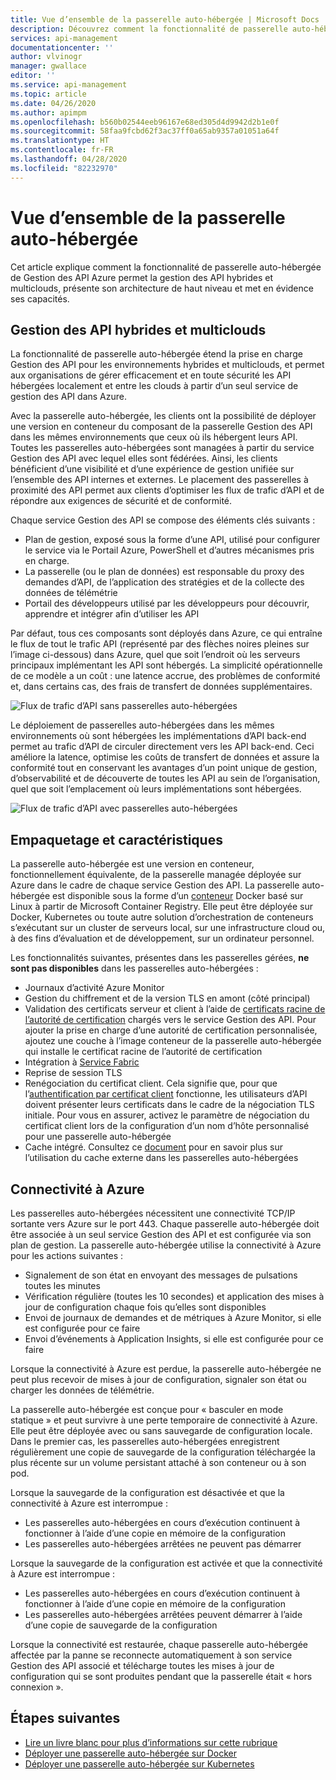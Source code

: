 ```yaml
---
title: Vue d’ensemble de la passerelle auto-hébergée | Microsoft Docs
description: Découvrez comment la fonctionnalité de passerelle auto-hébergée Gestion des API Azure aide les organisations à gérer les API dans des environnements hybrides et multiclouds.
services: api-management
documentationcenter: ''
author: vlvinogr
manager: gwallace
editor: ''
ms.service: api-management
ms.topic: article
ms.date: 04/26/2020
ms.author: apimpm
ms.openlocfilehash: b560b02544eeb96167e68ed305d4d9942d2b1e0f
ms.sourcegitcommit: 58faa9fcbd62f3ac37ff0a65ab9357a01051a64f
ms.translationtype: HT
ms.contentlocale: fr-FR
ms.lasthandoff: 04/28/2020
ms.locfileid: "82232970"
---
```

# <a name="self-hosted-gateway-overview"></a>Vue d’ensemble de la passerelle auto-hébergée

Cet article explique comment la fonctionnalité de passerelle auto-hébergée de Gestion des API Azure permet la gestion des API hybrides et multiclouds, présente son architecture de haut niveau et met en évidence ses capacités.

## <a name="hybrid-and-multi-cloud-api-management"></a>Gestion des API hybrides et multiclouds

La fonctionnalité de passerelle auto-hébergée étend la prise en charge Gestion des API pour les environnements hybrides et multiclouds, et permet aux organisations de gérer efficacement et en toute sécurité les API hébergées localement et entre les clouds à partir d’un seul service de gestion des API dans Azure.

Avec la passerelle auto-hébergée, les clients ont la possibilité de déployer une version en conteneur du composant de la passerelle Gestion des API dans les mêmes environnements que ceux où ils hébergent leurs API. Toutes les passerelles auto-hébergées sont managées à partir du service Gestion des API avec lequel elles sont fédérées. Ainsi, les clients bénéficient d’une visibilité et d’une expérience de gestion unifiée sur l’ensemble des API internes et externes. Le placement des passerelles à proximité des API permet aux clients d’optimiser les flux de trafic d’API et de répondre aux exigences de sécurité et de conformité.

Chaque service Gestion des API se compose des éléments clés suivants :

-   Plan de gestion, exposé sous la forme d’une API, utilisé pour configurer le service via le Portail Azure, PowerShell et d’autres mécanismes pris en charge.
-   La passerelle (ou le plan de données) est responsable du proxy des demandes d’API, de l’application des stratégies et de la collecte des données de télémétrie
-   Portail des développeurs utilisé par les développeurs pour découvrir, apprendre et intégrer afin d’utiliser les API

Par défaut, tous ces composants sont déployés dans Azure, ce qui entraîne le flux de tout le trafic API (représenté par des flèches noires pleines sur l’image ci-dessous) dans Azure, quel que soit l’endroit où les serveurs principaux implémentant les API sont hébergés. La simplicité opérationnelle de ce modèle a un coût : une latence accrue, des problèmes de conformité et, dans certains cas, des frais de transfert de données supplémentaires.

![Flux de trafic d’API sans passerelles auto-hébergées](media/self-hosted-gateway-overview/without-gateways.png)

Le déploiement de passerelles auto-hébergées dans les mêmes environnements où sont hébergées les implémentations d’API back-end permet au trafic d’API de circuler directement vers les API back-end. Ceci améliore la latence, optimise les coûts de transfert de données et assure la conformité tout en conservant les avantages d’un point unique de gestion, d’observabilité et de découverte de toutes les API au sein de l’organisation, quel que soit l’emplacement où leurs implémentations sont hébergées.

![Flux de trafic d’API avec passerelles auto-hébergées](media/self-hosted-gateway-overview/with-gateways.png)

## <a name="packaging-and-features"></a>Empaquetage et caractéristiques

La passerelle auto-hébergée est une version en conteneur, fonctionnellement équivalente, de la passerelle managée déployée sur Azure dans le cadre de chaque service Gestion des API. La passerelle auto-hébergée est disponible sous la forme d’un [conteneur](https://aka.ms/apim/sputnik/dhub) Docker basé sur Linux à partir de Microsoft Container Registry. Elle peut être déployée sur Docker, Kubernetes ou toute autre solution d’orchestration de conteneurs s’exécutant sur un cluster de serveurs local, sur une infrastructure cloud ou, à des fins d’évaluation et de développement, sur un ordinateur personnel.

Les fonctionnalités suivantes, présentes dans les passerelles gérées, **ne sont pas disponibles** dans les passerelles auto-hébergées :

- Journaux d’activité Azure Monitor
- Gestion du chiffrement et de la version TLS en amont (côté principal)
- Validation des certificats serveur et client à l’aide de [certificats racine de l’autorité de certification](api-management-howto-ca-certificates.md) chargés vers le service Gestion des API. Pour ajouter la prise en charge d’une autorité de certification personnalisée, ajoutez une couche à l’image conteneur de la passerelle auto-hébergée qui installe le certificat racine de l’autorité de certification
- Intégration à [Service Fabric](../service-fabric/service-fabric-api-management-overview.md)
- Reprise de session TLS
- Renégociation du certificat client. Cela signifie que, pour que l’[authentification par certificat client](api-management-howto-mutual-certificates-for-clients.md) fonctionne, les utilisateurs d’API doivent présenter leurs certificats dans le cadre de la négociation TLS initiale. Pour vous en assurer, activez le paramètre de négociation du certificat client lors de la configuration d’un nom d’hôte personnalisé pour une passerelle auto-hébergée
- Cache intégré. Consultez ce [document](api-management-howto-cache-external.md) pour en savoir plus sur l’utilisation du cache externe dans les passerelles auto-hébergées

## <a name="connectivity-to-azure"></a>Connectivité à Azure

Les passerelles auto-hébergées nécessitent une connectivité TCP/IP sortante vers Azure sur le port 443. Chaque passerelle auto-hébergée doit être associée à un seul service Gestion des API et est configurée via son plan de gestion. La passerelle auto-hébergée utilise la connectivité à Azure pour les actions suivantes :

-   Signalement de son état en envoyant des messages de pulsations toutes les minutes
-   Vérification régulière (toutes les 10 secondes) et application des mises à jour de configuration chaque fois qu’elles sont disponibles
-   Envoi de journaux de demandes et de métriques à Azure Monitor, si elle est configurée pour ce faire
-   Envoi d’événements à Application Insights, si elle est configurée pour ce faire

Lorsque la connectivité à Azure est perdue, la passerelle auto-hébergée ne peut plus recevoir de mises à jour de configuration, signaler son état ou charger les données de télémétrie.

La passerelle auto-hébergée est conçue pour « basculer en mode statique » et peut survivre à une perte temporaire de connectivité à Azure. Elle peut être déployée avec ou sans sauvegarde de configuration locale. Dans le premier cas, les passerelles auto-hébergées enregistrent régulièrement une copie de sauvegarde de la configuration téléchargée la plus récente sur un volume persistant attaché à son conteneur ou à son pod.

Lorsque la sauvegarde de la configuration est désactivée et que la connectivité à Azure est interrompue :

-   Les passerelles auto-hébergées en cours d’exécution continuent à fonctionner à l’aide d’une copie en mémoire de la configuration
-   Les passerelles auto-hébergées arrêtées ne peuvent pas démarrer

Lorsque la sauvegarde de la configuration est activée et que la connectivité à Azure est interrompue :

-   Les passerelles auto-hébergées en cours d’exécution continuent à fonctionner à l’aide d’une copie en mémoire de la configuration
-   Les passerelles auto-hébergées arrêtées peuvent démarrer à l’aide d’une copie de sauvegarde de la configuration

Lorsque la connectivité est restaurée, chaque passerelle auto-hébergée affectée par la panne se reconnecte automatiquement à son service Gestion des API associé et télécharge toutes les mises à jour de configuration qui se sont produites pendant que la passerelle était « hors connexion ».

## <a name="next-steps"></a>Étapes suivantes

-   [Lire un livre blanc pour plus d’informations sur cette rubrique](https://aka.ms/hybrid-and-multi-cloud-api-management)
-   [Déployer une passerelle auto-hébergée sur Docker](how-to-deploy-self-hosted-gateway-docker.md)
-   [Déployer une passerelle auto-hébergée sur Kubernetes](how-to-deploy-self-hosted-gateway-kubernetes.md)

